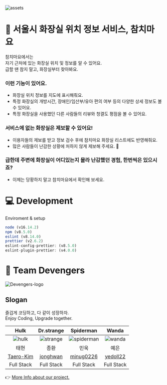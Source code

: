 <img alt="assets" src="https://cdn.discordapp.com/attachments/953677803562348556/978696191804080158/assets.png">

# 🚻 서울시 화장실 위치 정보 서비스, 참치마요
참치마요에서는<br /> 자기 근처에 있는 화장실 위치 및 정보를 알 수 있어요. <br />
급할 땐 참지 말고, 화장실부터 찾아봐요.

### 이런 기능이 있어요.
- 화장실 위치 정보를 지도에 표시해줘요.
- 특정 화장실의 개방시간, 장애인/임산부/유아 편의 여부 등의 다양한 상세 정보도 볼 수 있어요.
- 특정 화장실을 사용했던 다른 사람들의 리뷰와 청결도 평점을 볼 수 있어요.

### 서비스에 없는 화장실은 제보할 수 있어요!
- 이용자들의 제보를 받고 정보 검수 후에 참치마요 화장실 리스트에도 반영해줘요.
- 많은 사람들이 난감한 상황에 처하지 않게 제보해 주세요. 🙏

### 급한데 주변에 화장실이 어디있는지 몰라 난감했던 경험, 한번씩은 있으시죠?
- 이제는 당황하지 말고 참치마요에서 확인해 보세요.

# 💻 Development
Enviroment & setup
```js
node (v16.14.2)
npm (v8.5.0)
eslint (v8.14.0)
prettier (v2.6.2)
eslint-config-prettier: (v8.5.0)
eslint-plugin-prettier: (v4.0.0)
```
# 👥 Team Devengers

![Devengers-logo](https://user-images.githubusercontent.com/66931635/161847479-935b8e6e-68e1-4c8c-8a84-5e75744ae8f5.png)

## Slogan
즐겁게 코딩하고, 다 같이 성장하자.<br />
Enjoy Coding, Upgrade together.


| Hulk | Dr.strange | Spiderman | Wanda |
|:-----------:|:-----------:|:-----------:|:-----------:|
| ![hulk](https://user-images.githubusercontent.com/66931635/161848777-17c6c255-3eb2-4bb0-a24d-b6dbefd99bf3.png) | ![strange](https://user-images.githubusercontent.com/66931635/161849438-36c02e26-e098-4899-bf03-66dcc687b09b.png) | ![spiderman](https://user-images.githubusercontent.com/66931635/161849454-a2fee3ca-1660-44f7-ad09-74a099dc256b.png) | ![wanda](https://user-images.githubusercontent.com/66931635/161849467-a8ebf895-8261-413b-92db-0204c0fb1385.png) |
| 태현 | 종환 | 민욱 | 예은 |
| [Taero-Kim](https://github.com/Taero-Kim) | [jonghwan](https://github.com/jonghwan-code) | [minug0226](https://github.com/minug0226) | [yedoll22](https://github.com/yedoll22) |
| Full Stack | Full Stack | Full Stack | Full Stack |

👉 [More Info about our project.](https://github.com/codestates/tunamayo/wiki)

